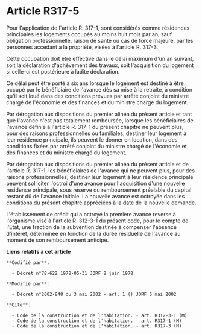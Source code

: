 # Article R317-5

Pour l'application de l'article R. 317-1, sont considérés comme résidences principales les logements occupés au moins huit
mois par an, sauf obligation professionnelle, raison de santé ou cas de force majeure, par les personnes accédant à la
propriété, visées à l'article R. 317-3.

Cette occupation doit être effective dans le délai maximum d'un an suivant, soit la déclaration d'achèvement des travaux,
soit l'acquisition du logement si celle-ci est postérieure à ladite déclaration.

Ce délai peut être porté à six ans lorsque le logement est destiné à être occupé par le bénéficiaire de l'avance dès sa mise
à la retraite, à condition qu'il soit loué dans des conditions prévues par arrêté conjoint du ministre chargé de l'économie
et des finances et du ministre chargé du logement.

Par dérogation aux dispositions du premier alinéa du présent article et tant que l'avance n'est pas totalement remboursée,
lorsque les bénéficiaires de l'avance définie à l'article R. 317-1 du présent chapitre ne peuvent plus, pour des raisons
professionnelles ou familiales, destiner leur logement à leur résidence principale, ils peuvent le donner en location, dans
des conditions fixées par arrêté conjoint du ministre chargé de l'économie et des finances et du ministre chargé du logement.

Par dérogation aux dispositions du premier alinéa du présent article et de l'article R. 317-1, les bénéficiaires de l'avance
qui ne peuvent plus, pour des raisons professionnelles, destiner leur logement à leur résidence principale peuvent solliciter
l'octroi d'une avance pour l'acquisition d'une nouvelle résidence principale, sous réserve du remboursement préalable du
capital restant dû de l'avance initiale. La nouvelle avance est octroyée dans les conditions du présent chapitre appréciées à
la date de la nouvelle demande.

L'établissement de crédit qui a octroyé la première avance reverse à l'organisme visé à l'article R. 312-3-1 du présent code,
pour le compte de l'Etat, une fraction de la subvention destinée à compenser l'absence d'intérêt, déterminée en fonction de
la durée résiduelle de l'avance au moment de son remboursement anticipé.

**Liens relatifs à cet article**

	**Codifié par**:

	  - Décret n°78-622 1978-05-31 JORF 8 juin 1978

	**Modifié par**:

	  - Décret n°2002-848 du 3 mai 2002 - art. 1 () JORF 5 mai 2002

	**Cite**:

	  - Code de la construction et de l'habitation. - art. R312-3-1 (M)
	  - Code de la construction et de l'habitation. - art. R317-1 (M)
	  - Code de la construction et de l'habitation. - art. R317-3 (M)
